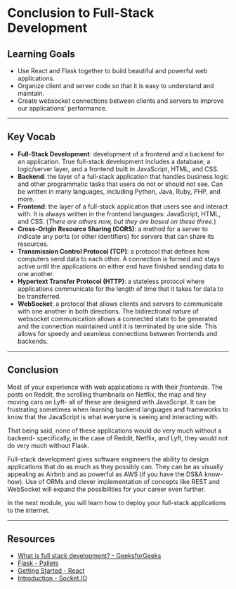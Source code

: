 # Conclusion to Full-Stack Development

## Learning Goals

- Use React and Flask together to build beautiful and powerful web applications.
- Organize client and server code so that it is easy to understand and maintain.
- Create websocket connections between clients and servers to improve our
  applications' performance.

***

## Key Vocab

- **Full-Stack Development**: development of a frontend and a backend for an
  application. True full-stack development includes a database, a logic/server
  layer, and a frontend built in JavaScript, HTML, and CSS.
- **Backend**: the layer of a full-stack application that handles business logic
  and other programmatic tasks that users do not or should not see. Can be
  written in many languages, including Python, Java, Ruby, PHP, and more.
- **Frontend**: the layer of a full-stack application that users see and
  interact with. It is always written in the frontend languages: JavaScript,
  HTML, and CSS. (_There are others now, but they are based on these three._)
- **Cross-Origin Resource Sharing (CORS)**: a method for a server to indicate
  any ports (or other identifiers) for servers that can share its resources.
- **Transmission Control Protocol (TCP)**: a protocol that defines how computers
  send data to each other. A connection is formed and stays active until the
  applications on either end have finished sending data to one another.
- **Hypertext Transfer Protocol (HTTP)**: a stateless protocol where
  applications communicate for the length of time that it takes for data to be
  transferred.
- **WebSocket**: a protocol that allows clients and servers to communicate with
  one another in both directions. The bidirectional nature of websocket
  communication allows a connected state to be generated and the connection
  maintained until it is terminated by one side. This allows for speedy and
  seamless connections between frontends and backends.

***

## Conclusion

Most of your experience with web applications is with their _frontends_. The
posts on Reddit, the scrolling thumbnails on Netflix, the map and tiny moving
cars on Lyft- all of these are designed with JavaScript. It can be frustrating
sometimes when learning backend languages and frameworks to know that the
JavaScript is what everyone is seeing and interacting with.

That being said, none of these applications would do very much without a
backend- specifically, in the case of Reddit, Netflix, and Lyft, they would not
do very much without Flask.

Full-stack development gives software engineers the ability to design
applications that do as much as they possibly can. They can be as visually
appealing as Airbnb and as powerful as AWS (if you have the DS&A know-how).
Use of ORMs and clever implementation of concepts like REST and WebSocket will
expand the possibilities for your career even further.

In the next module, you will learn how to deploy your full-stack applications
to the internet.

***

## Resources

- [What is full stack development? - GeeksforGeeks](https://www.geeksforgeeks.org/what-is-full-stack-development/)
- [Flask - Pallets](https://flask.palletsprojects.com/en/2.2.x/)
- [Getting Started - React](https://reactjs.org/docs/getting-started.html)
- [Introduction - Socket.IO](https://socket.io/docs/v4/)
